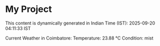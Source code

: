 # My Project

This content is dynamically generated in Indian Time (IST): 2025-09-20 04:11:33 IST


Current Weather in Coimbatore:
Temperature: 23.88 °C
Condition: mist
